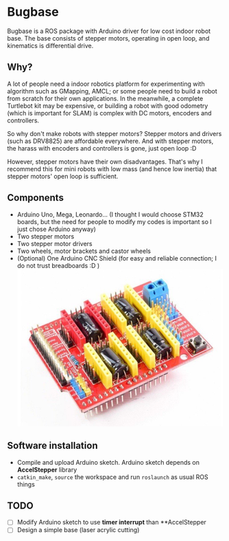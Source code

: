 # Bugbase
Bugbase is a ROS package with Arduino driver for low cost indoor robot base. The base consists of stepper motors, operating in open loop, and kinematics is differential drive.

## Why?
A lot of people need a indoor robotics platform for experimenting with algorithm such as GMapping, AMCL; or some people need to build a robot from scratch for their own applications. In the meanwhile, a complete Turtlebot kit may be expensive, or building a robot with good odometry (which is important for SLAM) is complex with DC motors, encoders and controllers.

So why don't make robots with stepper motors? Stepper motors and drivers (such as DRV8825) are affordable everywhere. And with stepper motors, the harass with encoders and controllers is gone, just open loop :D 

However, stepper motors have their own disadvantages. That's why I recommend this for mini robots with low mass (and hence low inertia) that stepper motors' open loop is sufficient.

## Components
- Arduino Uno, Mega, Leonardo... (I thought I would choose STM32 boards, but the need for people to modify my codes is important so I just chose Arduino anyway)
- Two stepper motors
- Two stepper motor drivers
- Two wheels, motor brackets and castor wheels
- (Optional) One Arduino CNC Shield (for easy and reliable connection; I do not trust breadboards :D )
![alt text](https://github.com/tranqkhue/bugbase/blob/master/media/cnc_shield.jpg?raw=true)

## Software installation
- Compile and upload Arduino sketch. Arduino sketch depends on **AccelStepper** library
- `catkin_make`, `source` the workspace and run `roslaunch` as usual ROS things

## TODO
- [ ] Modify Arduino sketch to use **timer interrupt** than **AccelStepper
- [ ] Design a simple base (laser acrylic cutting)

